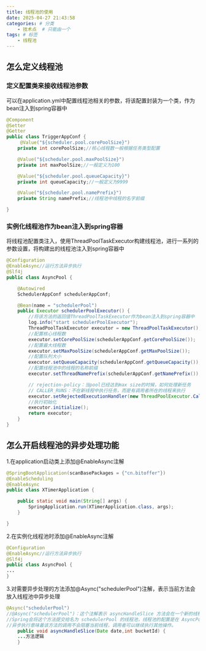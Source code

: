 ```yaml
---
title: 线程池的使用
date: 2025-04-27 21:43:58
categories: # 分类
	- 技术点  # 只能由一个
tags: # 标签
	- 线程池 
---
```


## 怎么定义线程池

### 定义配置类来接收线程池参数

可以在application.yml中配置线程池相关的参数，将该配置封装为一个类，作为bean注入到spring容器中

```Java
@Component
@Setter
@Getter
public class TriggerAppConf {
     @Value("${scheduler.pool.corePoolSize}")
    private int corePoolSize;//核心线程数一般根据任务类型配置

    @Value("${scheduler.pool.maxPoolSize}")
    private int maxPoolSize;//一般定义为100

    @Value("${scheduler.pool.queueCapacity}")
    private int queueCapacity;//一般定义为9999

    @Value("${scheduler.pool.namePrefix}")
    private String namePrefix;//线程池中线程的名字前缀

}
```



### 实例化线程池作为bean注入到spring容器

将线程池配置类注入，使用ThreadPoolTaskExecutor构建线程池，进行一系列的参数设置，将构建出的线程池注入到spring容器中

```Java
@Configuration
@EnableAsync//运行方法异步执行
@Slf4j
public class AsyncPool {

    @Autowired
    SchedulerAppConf schedulerAppConf;

    @Bean(name = "schedulerPool")
    public Executor schedulerPoolExecutor() {
        //将该方法的返回值ThreadPoolTaskExecutor作为bean注入到spring容器中
        log.info("start schedulerPoolExecutor");
        ThreadPoolTaskExecutor executor = new ThreadPoolTaskExecutor();
        //配置核心线程数
        executor.setCorePoolSize(schedulerAppConf.getCorePoolSize());
        //配置最大线程数
        executor.setMaxPoolSize(schedulerAppConf.getMaxPoolSize());
        //配置队列大小
        executor.setQueueCapacity(schedulerAppConf.getQueueCapacity());
        //配置线程池中的线程的名称前缀
        executor.setThreadNamePrefix(schedulerAppConf.getNamePrefix());

        // rejection-policy：当pool已经达到max size的时候，如何处理新任务
        // CALLER_RUNS：不在新线程中执行任务，而是有调用者所在的线程来执行
        executor.setRejectedExecutionHandler(new ThreadPoolExecutor.CallerRunsPolicy());
        //执行初始化
        executor.initialize();
        return executor;
    }
}
```



## 怎么开启线程池的异步处理功能

1.在application启动类上添加@EnableAsync注解

```java
@SpringBootApplication(scanBasePackages = {"cn.bitoffer"})
@EnableScheduling
@EnableAsync
public class XTimerApplication {

    public static void main(String[] args) {
        SpringApplication.run(XTimerApplication.class, args);
    }

}
```

2.在实例化线程池时添加@EnableAsync注解

```Java
@Configuration
@EnableAsync//运行方法异步执行
@Slf4j
public class AsyncPool {
...
}
```

3.对需要异步处理的方法添加@Async("schedulerPool")注解，表示当前方法会放入线程池中异步处理

```Java
@Async("schedulerPool")
//@Async("schedulerPool")：这个注解表示 asyncHandleSlice 方法会在一个新的线程中异步执行。
//Spring会将这个方法提交给名为 schedulerPool 的线程池，线程池的配置是在 AsyncPool 类中定义的（通过 ThreadPoolTaskExecutor）。
//异步执行意味着该方法的调用不会阻塞当前线程，调用者可以继续执行其他操作。
    public void asyncHandleSlice(Date date,int bucketId) {
    ...方法逻辑
    }
```

